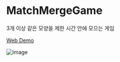 # MatchMergeGame
3개 이상 같은 모양을 제한 시간 안에 모으는 게임


[Web Demo](https://play.unity.com/mg/other/matchpuzzlegame)


![image](https://github.com/Eunji-new/MatchMergeGame/assets/28985207/5795c73b-10a0-46d4-8f3d-7440521d2da6)
